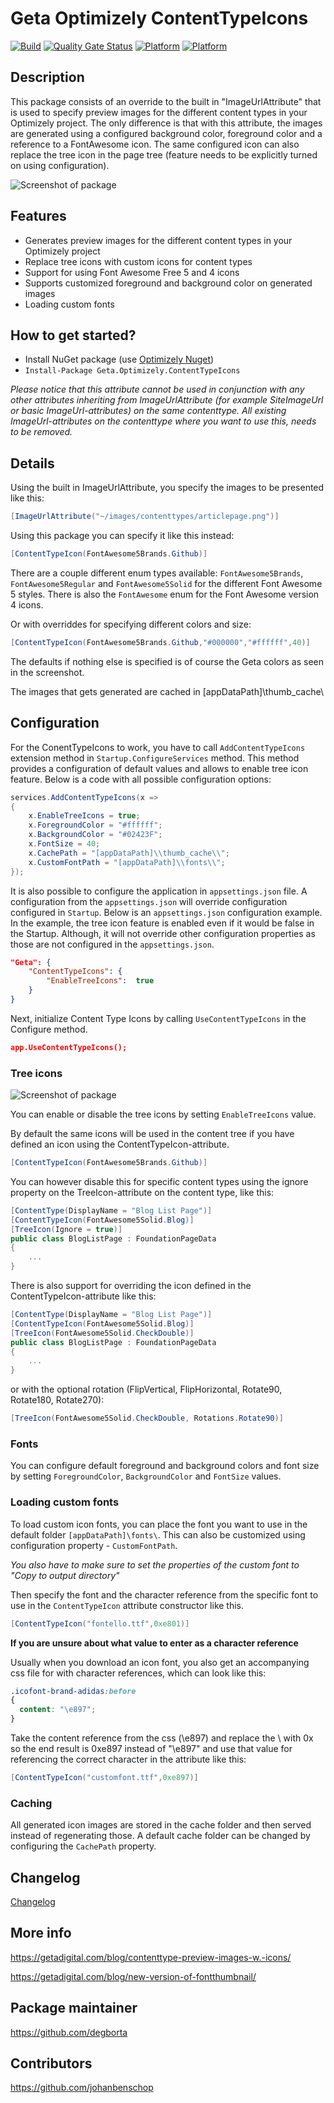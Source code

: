 # Geta Optimizely ContentTypeIcons

[![Build](https://github.com/Geta/geta-optimizely-contenttypeicons/actions/workflows/build.yml/badge.svg)](https://github.com/Geta/geta-optimizely-contenttypeicons/actions/workflows/build.yml)
[![Quality Gate Status](https://sonarcloud.io/api/project_badges/measure?project=Geta_geta-optimizely-contenttypeicons&metric=alert_status)](https://sonarcloud.io/summary/new_code?id=Geta_geta-optimizely-contenttypeicons)
[![Platform](https://img.shields.io/badge/Platform-.NET%205-blue.svg?style=flat)](https://docs.microsoft.com/en-us/dotnet/)
[![Platform](https://img.shields.io/badge/Optimizely-%2012-orange.svg?style=flat)](http://world.episerver.com/cms/)

## Description
This package consists of an override to the built in "ImageUrlAttribute" that is used to specify preview images for the different content types in your Optimizely project. The only difference is that with this attribute, the images are generated using a configured background color, foreground color and a reference to a FontAwesome icon. The same configured icon can also replace the tree icon in the page tree (feature needs to be explicitly turned on using configuration).

![Screenshot of package](/images/fontthumbnail_overview.jpg)

## Features
* Generates preview images for the different content types in your Optimizely project
* Replace tree icons with custom icons for content types
* Support for using Font Awesome Free 5 and 4 icons
* Supports customized foreground and background color on generated images
* Loading custom fonts

## How to get started?
* Install NuGet package (use [Optimizely Nuget](http://nuget.episerver.com))
* ``Install-Package Geta.Optimizely.ContentTypeIcons``

_Please notice that this attribute cannot be used in conjunction with any other attributes inheriting from ImageUrlAttribute (for example SiteImageUrl or basic ImageUrl-attributes) on the same contenttype. All existing ImageUrl-attributes on the contenttype where you want to use this, needs to be removed._

## Details
Using the built in ImageUrlAttribute, you specify the images to be presented like this:
```cs
[ImageUrlAttribute("~/images/contenttypes/articlepage.png")]
```

Using this package you can specify it like this instead:
```cs
[ContentTypeIcon(FontAwesome5Brands.Github)]
```
There are a couple different enum types available: `FontAwesome5Brands`, `FontAwesome5Regular` and `FontAwesome5Solid` for the different Font Awesome 5 styles. There is also the `FontAwesome` enum for the Font Awesome version 4 icons.

Or with overriddes for specifying different colors and size:
```cs
[ContentTypeIcon(FontAwesome5Brands.Github,"#000000","#ffffff",40)]
```
The defaults if nothing else is specified is of course the Geta colors as seen in the screenshot.

The images that gets generated are cached in [appDataPath]\thumb_cache\

## Configuration

For the ConentTypeIcons to work, you have to call `AddContentTypeIcons` extension method in `Startup.ConfigureServices` method. This method provides a configuration of default values and allows to enable tree icon feature. Below is a code with all possible configuration options:

```cs
services.AddContentTypeIcons(x =>
{
    x.EnableTreeIcons = true;
    x.ForegroundColor = "#ffffff";
    x.BackgroundColor = "#02423F";
    x.FontSize = 40;
    x.CachePath = "[appDataPath]\\thumb_cache\\";
    x.CustomFontPath = "[appDataPath]\\fonts\\";
});
```

It is also possible to configure the application in `appsettings.json` file. A configuration from the `appsettings.json` will override configuration configured in `Startup`. Below is an `appsettings.json` configuration example. In the example, the tree icon feature is enabled even if it would be false in the Startup. Although, it will not override other configuration properties as those are not configured in the `appsettings.json`.

```json
"Geta": {
    "ContentTypeIcons": {
        "EnableTreeIcons":  true
    }
}
```

Next, initialize Content Type Icons by calling `UseContentTypeIcons` in the Configure method.

```json
app.UseContentTypeIcons();
```

### Tree icons

![Screenshot of package](/images/treeicon_overview.jpg)

You can enable or disable the tree icons by setting `EnableTreeIcons` value.

By default the same icons will be used in the content tree if you have defined an icon using the ContentTypeIcon-attribute.
```cs
[ContentTypeIcon(FontAwesome5Brands.Github)]
```

You can however disable this for specific content types using the ignore property on the TreeIcon-attribute on the content type, like this:

```cs
[ContentType(DisplayName = "Blog List Page")]
[ContentTypeIcon(FontAwesome5Solid.Blog)]
[TreeIcon(Ignore = true)]
public class BlogListPage : FoundationPageData
{
    ...
}
```

There is also support for overriding the icon defined in the ContentTypeIcon-attribute like this:
```cs
[ContentType(DisplayName = "Blog List Page")]
[ContentTypeIcon(FontAwesome5Solid.Blog)]
[TreeIcon(FontAwesome5Solid.CheckDouble)]
public class BlogListPage : FoundationPageData
{
    ...
}
```

or with the optional rotation (FlipVertical, FlipHorizontal, Rotate90, Rotate180, Rotate270):
```cs
[TreeIcon(FontAwesome5Solid.CheckDouble, Rotations.Rotate90)]
```

### Fonts

You can configure default foreground and background colors and font size by setting `ForegroundColor`, `BackgroundColor` and `FontSize` values.

### Loading custom fonts

To load custom icon fonts, you can place the font you want to use in the default folder `[appDataPath]\fonts\`. This can also be customized using configuration property - `CustomFontPath`.

_You also have to make sure to set the properties of the custom font to "Copy to output directory"_

Then specify the font and the character reference from the specific font to use in the `ContentTypeIcon` attribute constructor like this.

```cs
[ContentTypeIcon("fontello.ttf",0xe801)]
```

**If you are unsure about what value to enter as a character reference**

Usually when you download an icon font, you also get an accompanying css file for with character references, which can look like this:
```css
.icofont-brand-adidas:before
{
  content: "\e897";
}
```

Take the content reference from the css (\e897) and replace the \ with 0x so the end result is 0xe897 instead of "\e897" and use that value for referencing the correct character in the attribute like this:

```cs
[ContentTypeIcon("customfont.ttf",0xe897)]
```

### Caching

All generated icon images are stored in the cache folder and then served instead of regenerating those. A default cache folder can be changed by configuring the `CachePath` property.

## Changelog

[Changelog](CHANGELOG.md)


## More info
https://getadigital.com/blog/contenttype-preview-images-w.-icons/

https://getadigital.com/blog/new-version-of-fontthumbnail/

## Package maintainer
https://github.com/degborta

## Contributors
https://github.com/johanbenschop
